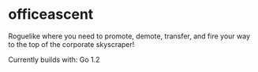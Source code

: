 officeascent
============

Roguelike where you need to promote, demote, transfer, and fire your way to the top of the corporate skyscraper!

Currently builds with: Go 1.2
